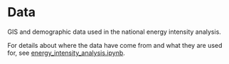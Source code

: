 # Data

GIS and demographic data used in the national energy intensity analysis. 

For details about where the data have come from and what they are used for, see [energy_intensity_analysis.ipynb](../energy_intensity_analysis.ipynb).
